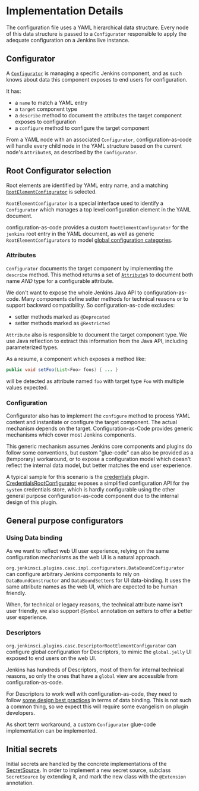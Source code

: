 # Implementation Details

The configuration file uses a YAML hierarchical data structure.
Every node of this data structure is passed to a `Configurator` responsible
to apply the adequate configuration on a Jenkins live instance.

## Configurator

A [`Configurator`](https://github.com/jenkinsci/configuration-as-code-plugin/blob/master/plugin/src/main/java/io/jenkins/plugins/casc/Configurator.java)
is managing a specific Jenkins component, and as such knows
about data this component exposes to end users for configuration.

It has:

* a `name` to match a YAML entry
* a `target` component type
* a `describe` method to document the attributes the target component exposes to configuration
* a `configure` method to configure the target component

From a YAML node with an associated `Configurator`, configuration-as-code will handle every
child node in the YAML structure based on the current node's `Attribute`s, as described by the `Configurator`.

## Root Configurator selection

Root elements are identified by YAML entry name, and a matching
[`RootElementConfigurator`](https://github.com/jenkinsci/configuration-as-code-plugin/blob/master/plugin/src/main/java/io/jenkins/plugins/casc/RootElementConfigurator.java) is selected.

`RootElementConfigurator` is a special interface used to identify a `Configurator` which manages a top level
configuration element in the YAML document.

configuration-as-code provides a custom `RootElementConfigurator` for the `jenkins` root entry in the YAML document,
as well as generic `RootElementConfigurator`s to model [global configuration categories](https://github.com/jenkinsci/jenkins/blob/master/core/src/main/java/jenkins/model/GlobalConfigurationCategory.java).

### Attributes

`Configurator` documents the target component by implementing the `describe` method. This method returns a set
of [`Attribute`](https://github.com/jenkinsci/configuration-as-code-plugin/blob/master/plugin/src/main/java/io/jenkins/plugins/casc/Attribute.java)s
to document both name _AND_ type for a configurable attribute.

We don't want to expose the whole Jenkins Java API to configuration-as-code. Many components define setter
methods for technical reasons or to support backward compatibility. So configuration-as-code excludes:

* setter methods marked as `@Deprecated`
* setter methods marked as `@Restricted`

`Attribute` also is responsible to document the target component type. We use Java reflection to extract this
information from the Java API, including parameterized types.

As a resume, a component which exposes a method like:
```java
public void setFoo(List<Foo> foos) { ... }
```
will be detected as attribute named `foo` with target type `Foo` with multiple values expected.

### Configuration

Configurator also has to implement the `configure` method to process YAML content and instantiate or configure
the target component. The actual mechanism depends on the target. Configuration-as-Code provides generic
mechanisms which cover most Jenkins components.

This generic mechanism assumes Jenkins core components and plugins do follow some conventions, but
custom "glue-code" can also be provided as a (temporary) workaround, or to expose a configuration model
which doesn't reflect the internal data model, but better matches the end user experience.

A typical sample for this scenario is the [credentials](https://plugins.jenkins.io/credentials) plugin.
[CredentialsRootConfigurator](https://github.com/jenkinsci/configuration-as-code-plugin/blob/master/support/src/main/java/io/jenkins/plugins/casc/support/credentials/CredentialsRootConfigurator.java)
exposes a simplified configuration API for the `system` credentials store, which is hardly configurable
using the other general purpose configuration-as-code component due to the internal design of this plugin.

## General purpose configurators

### Using Data binding

As we want to reflect web UI user experience, relying on the same configuration mechanisms as the web
UI is a natural approach.

`org.jenkinsci.plugins.casc.impl.configurators.DataBoundConfigurator` can configure arbitrary
Jenkins components to rely on `DataBoundConstructor`
and `DataBoundSetter`s for UI data-binding. It uses the same attribute names as
the web UI, which are expected to be human friendly.

When, for technical or legacy reasons, the technical attribute name isn't user friendly, we also support
`@Symbol` annotation on setters to offer a better user experience.

### Descriptors

`org.jenkinsci.plugins.casc.DescriptorRootElementConfigurator` can configure
global configuration for Descriptors, to mimic the `global.jelly` UI exposed
to end users on the web UI.

Jenkins has hundreds of Descriptors, most of them for internal technical reasons,
so only the ones that have a `global` view are accessible from configuration-as-code.

For Descriptors to work well with configuration-as-code, they need to follow
[some design best practices](docs/PLUGINS.md) in terms of data binding. This is not such a common thing,
so we expect this will require some evangelism on plugin developers.

As short term workaround, a custom `Configurator` glue-code implementation can be implemented.

## Initial secrets

Initial secrets are handled by the concrete implementations of the [SecretSource](https://github.com/jenkinsci/configuration-as-code-plugin/blob/master/plugin/src/main/java/io.jenkins/plugins/casc/SecretSource.java). In order to implement a new
secret source, subclass `SecretSource` by extending it, and mark the new class with the `@Extension` annotation.
